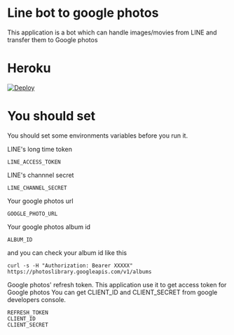 # Line bot to google photos

This application is a bot which can handle images/movies from LINE and transfer them to Google photos

# Heroku

[![Deploy](https://www.herokucdn.com/deploy/button.svg)](https://heroku.com/deploy)

# You should set

You should set some environments variables before you run it.

LINE's long time token
```
LINE_ACCESS_TOKEN
```

LINE's channnel secret
```
LINE_CHANNEL_SECRET
```


Your google photos url
```
GOOGLE_PHOTO_URL
```

Your google photos album id

```
ALBUM_ID
```
and you can check your album id like this

```
curl -s -H "Authorization: Bearer XXXXX" https://photoslibrary.googleapis.com/v1/albums
```

Google photos' refresh token. This application use it to get access token for Google photos
You can get CLIENT_ID and CLIENT_SECRET from google developers console.

```
REFRESH_TOKEN
CLIENT_ID
CLIENT_SECRET
```